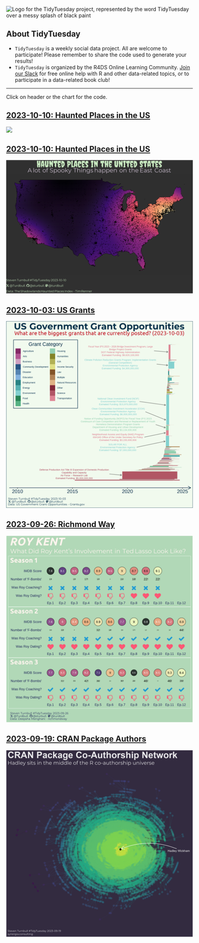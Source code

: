 ![Logo for the TidyTuesday project, represented by the word TidyTuesday over a messy splash of black paint](static/tt_logo.png)

## About TidyTuesday

- `TidyTuesday` is a weekly social data project. All are welcome to participate! Please remember to share the code used to generate your results!
- `TidyTuesday` is organized by the R4DS Online Learning Community. [Join our Slack](https://r4ds.io/join) for free online help with R and other data-related topics, or to participate in a data-related book club!

***

Click on header or the chart for the code.

## [2023-10-10: Haunted Places in the US](https://github.com/sturbull/tidytuesday/blob/master/code/2023_10_17_tidy_tuesday.Rmd)

<a href='https://github.com/sturbull/tidytuesday/blob/master/outputs/TaylorSwift_2023_10_17.png'>
<img src='outputs/Taylor_Swift_2023_10_17.png'/></a>

## [2023-10-10: Haunted Places in the US](https://github.com/sturbull/tidytuesday/blob/master/code/2023_10_10_tidy_tuesday.Rmd)

<a href='https://github.com/sturbull/tidytuesday/blob/master/outputs/Haunted_Places_2023_10_11.png'>
<img src='outputs/Haunted_Places_2023_10_11.png'/></a>


## [2023-10-03: US Grants](https://github.com/sturbull/tidytuesday/blob/master/code/2023_10_03_tidy_tuesday.Rmd)

<a href='https://github.com/sturbull/tidytuesday/blob/master/outputs/US_Grants_2023_10_04.png'>
<img src='outputs/US_Grants_2023_10_04.png'/></a>

## [2023-09-26: Richmond Way](https://github.com/sturbull/tidytuesday/blob/master/code/2023_09_26_tidy_tuesday.Rmd)

<a href='https://github.com/sturbull/tidytuesday/blob/master/outputs/RichmondWay_2023_09_27.png'>
<img src='outputs/RichmondWay_2023_09_27.png'/></a>


## [2023-09-19: CRAN Package Authors](https://github.com/sturbull/tidytuesday/blob/master/code/2023_09_19_tidy_tuesday.Rmd)

<a href='https://github.com/sturbull/tidytuesday/blob/master/outputs/CRAN_Package_Authors_2023-09-19.png'>
<img src='outputs/CRAN_Package_Authors_2023-09-19.png'/></a>

